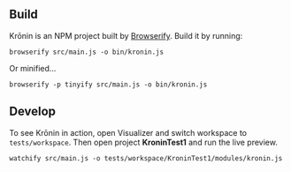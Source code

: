## Build

Krōnin is an NPM project built by [Browserify](http://browserify.org/). Build it
by running:

```
browserify src/main.js -o bin/kronin.js
```

Or minified...

```
browserify -p tinyify src/main.js -o bin/kronin.js
```

## Develop

To see Krōnin in action, open Visualizer and switch workspace to
`tests/workspace`. Then open project **KroninTest1** and run the live preview.

```
watchify src/main.js -o tests/workspace/KroninTest1/modules/kronin.js
```
